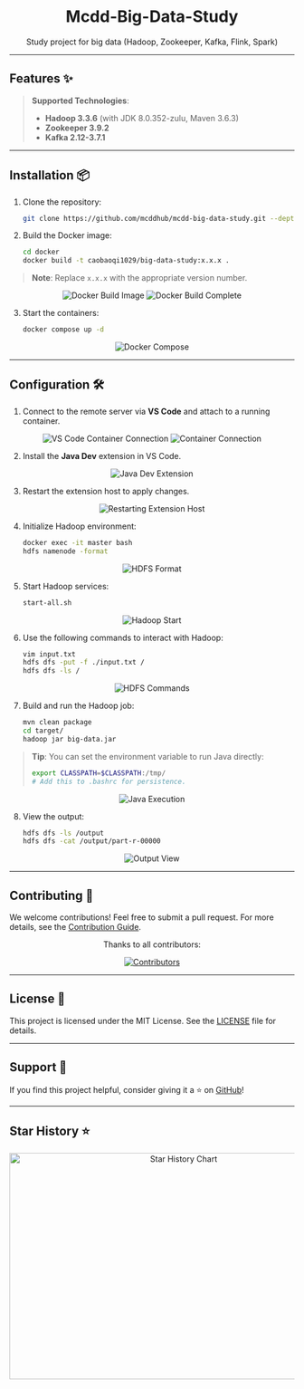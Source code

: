 
<div align="center">
  <h1 align="center">Mcdd-Big-Data-Study</h1>
  <p>Study project for big data (Hadoop, Zookeeper, Kafka, Flink, Spark)</p>
</div>

---

## Features ✨

> **Supported Technologies**:
>
> - **Hadoop 3.3.6** (with JDK 8.0.352-zulu, Maven 3.6.3)
> - **Zookeeper 3.9.2**
> - **Kafka 2.12-3.7.1**

---

## Installation 📦

1. Clone the repository:
   ```bash
   git clone https://github.com/mcddhub/mcdd-big-data-study.git --depth=1 && cd mcdd-big-data-study
   ```
2. Build the Docker image:
   ```bash
   cd docker
   docker build -t caobaoqi1029/big-data-study:x.x.x .
   ```

> **Note**: Replace `x.x.x` with the appropriate version number.

<div align="center">
  <img src="./assets/202409180939125-1726623623512-6.png" alt="Docker Build Image" />
  <img src="./assets/202409140630136.png" alt="Docker Build Complete" />
</div>

3. Start the containers:
   ```bash
   docker compose up -d
   ```

<div align="center">
  <img src="./assets/202409140635196.png" alt="Docker Compose" />
</div>

---

## Configuration 🛠

1. Connect to the remote server via **VS Code** and attach to a running container.

<div align="center">
  <img src="./assets/202409180835928.png" alt="VS Code Container Connection" />
  <img src="./assets/202409180836305.png" alt="Container Connection" />
</div>

2. Install the **Java Dev** extension in VS Code.

<div align="center">
  <img src="./assets/202409180837632.png" alt="Java Dev Extension" />
</div>

3. Restart the extension host to apply changes.

<div align="center">
  <img src="./assets/202409180937017.png" alt="Restarting Extension Host" />
</div>

4. Initialize Hadoop environment:
   ```bash
   docker exec -it master bash
   hdfs namenode -format
   ```

<div align="center">
  <img src="./assets/202409140654020.png" alt="HDFS Format" />
</div>

5. Start Hadoop services:
   ```bash
   start-all.sh
   ```

<div align="center">
  <img src="./assets/202409140656454.png" alt="Hadoop Start" />
</div>

6. Use the following commands to interact with Hadoop:
   ```bash
   vim input.txt
   hdfs dfs -put -f ./input.txt /
   hdfs dfs -ls /
   ```

<div align="center">
  <img src="./assets/202409140658928.png" alt="HDFS Commands" />
</div>

7. Build and run the Hadoop job:
   ```bash
   mvn clean package
   cd target/
   hadoop jar big-data.jar
   ```

> **Tip**: You can set the environment variable to run Java directly:
> ```bash
> export CLASSPATH=$CLASSPATH:/tmp/
> # Add this to .bashrc for persistence.
> ```

<div align="center">
  <img src="./assets/202409140701832.png" alt="Java Execution" />
</div>

8. View the output:
   ```bash
   hdfs dfs -ls /output
   hdfs dfs -cat /output/part-r-00000
   ```

<div align="center">
  <img src="./assets/202409140702534.png" alt="Output View" />
</div>

---

## Contributing 🤝

We welcome contributions! Feel free to submit a pull request. For more details, see the [Contribution Guide](https://github.com/mcddhub/mcdd-big-data-study/blob/main/CONTRIBUTING.md).

<div align="center">
  <p>Thanks to all contributors:</p>
  <a href="https://github.com/mcddhub/mcdd-big-data-study/graphs/contributors">
    <img src="https://contrib.rocks/image?repo=mcddhub/mcdd-big-data-study" alt="Contributors" />
  </a>
</div>

---

## License 📄

This project is licensed under the MIT License. See the [LICENSE](https://github.com/mcddhub/mcdd-big-data-study/blob/main/LICENSE) file for details.

---

## Support 💖

If you find this project helpful, consider giving it a ⭐️ on [GitHub](https://github.com/mcddhub/mcdd-big-data-study)!

---

## Star History ⭐

<div align="center">
  <img src="https://api.star-history.com/svg?repos=mcddhub/mcdd-big-data-study&type=Date" width="600" height="400" alt="Star History Chart" valign="middle">
</div>
